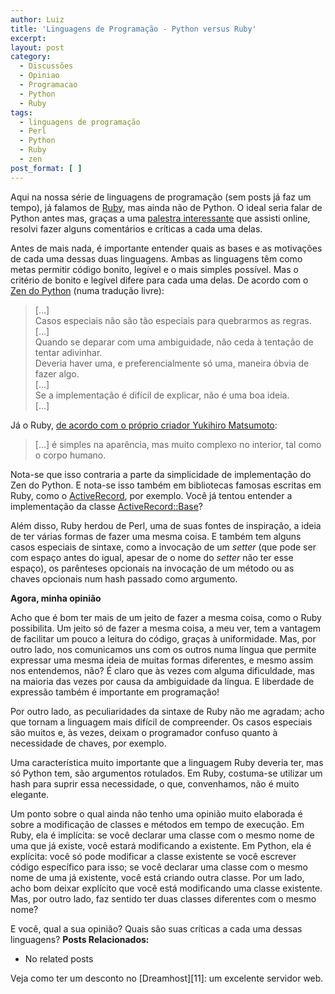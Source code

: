 ```yaml
---
author: Luiz
title: 'Linguagens de Programação - Python versus Ruby'
excerpt:
layout: post
category:
  - Discussões
  - Opiniao
  - Programacao
  - Python
  - Ruby
tags:
  - linguagens de programação
  - Perl
  - Python
  - Ruby
  - zen
post_format: [ ]
---
```

Aqui na nossa série de linguagens de programação (sem posts já faz um tempo), já falamos de [Ruby][1], mas ainda não de Python. O ideal seria falar de Python antes mas, graças a uma [palestra interessante][2] que assisti online, resolvi fazer alguns comentários e críticas a cada uma delas.

Antes de mais nada, é importante entender quais as bases e as motivações de cada uma dessas duas linguagens. Ambas as linguagens têm como metas permitir código bonito, legível e o mais simples possível. Mas o critério de bonito e legível difere para cada uma delas. De acordo com o [Zen do Python][3] (numa tradução livre):

> [...]  
> Casos especiais não são tão especiais para quebrarmos as regras.  
> [...]  
> Quando se deparar com uma ambiguidade, não ceda à tentação de tentar adivinhar.  
> Deveria haver uma, e preferencialmente só uma, maneira óbvia de fazer algo.  
> [...]  
> Se a implementação é difícil de explicar, não é uma boa ideia.  
> [...] 

Já o Ruby, [de acordo com o próprio criador Yukihiro Matsumoto][4]:

> [...] é simples na aparência, mas muito complexo no interior, tal como o corpo humano. 

Nota-se que isso contraria a parte da simplicidade de implementação do Zen do Python. E nota-se isso também em bibliotecas famosas escritas em Ruby, como o [ActiveRecord][5], por exemplo. Você já tentou entender a implementação da classe [ActiveRecord::Base][6]?

Além disso, Ruby herdou de Perl, uma de suas fontes de inspiração, a ideia de ter várias formas de fazer uma mesma coisa. E também tem alguns casos especiais de sintaxe, como a invocação de um *setter* (que pode ser com espaço antes do igual, apesar de o nome do *setter* não ter esse espaço), os parênteses opcionais na invocação de um método ou as chaves opcionais num hash passado como argumento.

**Agora, minha opinião**

Acho que é bom ter mais de um jeito de fazer a mesma coisa, como o Ruby possibilita. Um jeito só de fazer a mesma coisa, a meu ver, tem a vantagem de facilitar um pouco a leitura do código, graças à uniformidade. Mas, por outro lado, nos comunicamos uns com os outros numa língua que permite expressar uma mesma ideia de muitas formas diferentes, e mesmo assim nos entendemos, não? É claro que às vezes com alguma dificuldade, mas na maioria das vezes por causa da ambiguidade da língua. E liberdade de expressão também é importante em programação!

Por outro lado, as peculiaridades da sintaxe de Ruby não me agradam; acho que tornam a linguagem mais difícil de compreender. Os casos especiais são muitos e, às vezes, deixam o programador confuso quanto à necessidade de chaves, por exemplo.

Uma característica muito importante que a linguagem Ruby deveria ter, mas só Python tem, são argumentos rotulados. Em Ruby, costuma-se utilizar um hash para suprir essa necessidade, o que, convenhamos, não é muito elegante.

Um ponto sobre o qual ainda não tenho uma opinião muito elaborada é sobre a modificação de classes e métodos em tempo de execução. Em Ruby, ela é implícita: se você declarar uma classe com o mesmo nome de uma que já existe, você estará modificando a existente. Em Python, ela é explícita: você só pode modificar a classe existente se você escrever código específico para isso; se você declarar uma classe com o mesmo nome de uma já existente, você está criando outra classe. Por um lado, acho bom deixar explícito que você está modificando uma classe existente. Mas, por outro lado, faz sentido ter duas classes diferentes com o mesmo nome?

E você, qual a sua opinião? Quais são suas críticas a cada uma dessas linguagens? 
**Posts Relacionados:** 
*   No related posts










Veja como ter um desconto no [Dreamhost][11]: um excelente servidor web.

 [1]: http://vidageek.net/2008/11/24/linguagens-de-programacao-ruby/
 [2]: http://vimeo.com/9471538
 [3]: http://www.python.org/dev/peps/pep-0020/
 [4]: http://blade.nagaokaut.ac.jp/cgi-bin/scat.rb/ruby/ruby-talk/2773
 [5]: http://ar.rubyonrails.org/
 [6]: http://api.rubyonrails.org/classes/ActiveRecord/Base.html





